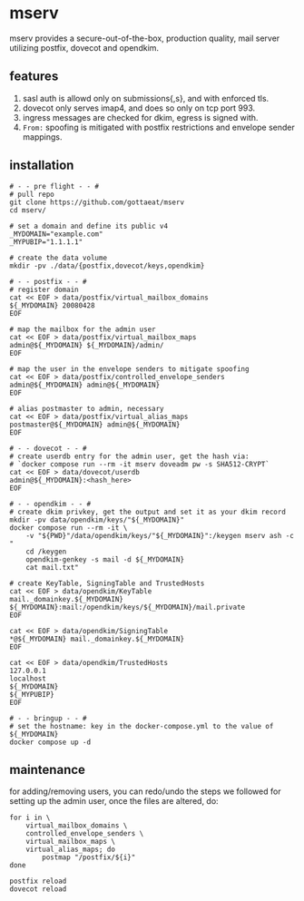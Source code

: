 # mserv
mserv provides a secure-out-of-the-box, production quality, mail server
utilizing postfix, dovecot and opendkim.

## features
1. sasl auth is allowd only on submissions{,s}, and with enforced tls.
2. dovecot only serves imap4, and does so only on tcp port 993.
3. ingress messages are checked for dkim, egress is signed with.
4. `From:` spoofing is mitigated with postfix restrictions and envelope sender
   mappings.

## installation
```
# - - pre flight - - #
# pull repo
git clone https://github.com/gottaeat/mserv
cd mserv/

# set a domain and define its public v4
_MYDOMAIN="example.com"
_MYPUBIP="1.1.1.1"

# create the data volume
mkdir -pv ./data/{postfix,dovecot/keys,opendkim}

# - - postfix - - #
# register domain
cat << EOF > data/postfix/virtual_mailbox_domains
${_MYDOMAIN} 20080428
EOF

# map the mailbox for the admin user
cat << EOF > data/postfix/virtual_mailbox_maps
admin@${_MYDOMAIN} ${_MYDOMAIN}/admin/
EOF

# map the user in the envelope senders to mitigate spoofing
cat << EOF > data/postfix/controlled_envelope_senders
admin@${_MYDOMAIN} admin@${_MYDOMAIN}
EOF

# alias postmaster to admin, necessary
cat << EOF > data/postfix/virtual_alias_maps
postmaster@${_MYDOMAIN} admin@${_MYDOMAIN}
EOF

# - - dovecot - - #
# create userdb entry for the admin user, get the hash via:
# `docker compose run --rm -it mserv doveadm pw -s SHA512-CRYPT`
cat << EOF > data/dovecot/userdb
admin@${_MYDOMAIN}:<hash_here>
EOF

# - - opendkim - - #
# create dkim privkey, get the output and set it as your dkim record
mkdir -pv data/opendkim/keys/"${_MYDOMAIN}"
docker compose run --rm -it \
    -v "${PWD}"/data/opendkim/keys/"${_MYDOMAIN}":/keygen mserv ash -c "
    cd /keygen
    opendkim-genkey -s mail -d ${_MYDOMAIN}
    cat mail.txt"

# create KeyTable, SigningTable and TrustedHosts
cat << EOF > data/opendkim/KeyTable
mail._domainkey.${_MYDOMAIN} ${_MYDOMAIN}:mail:/opendkim/keys/${_MYDOMAIN}/mail.private
EOF

cat << EOF > data/opendkim/SigningTable
*@${_MYDOMAIN} mail._domainkey.${_MYDOMAIN}
EOF

cat << EOF > data/opendkim/TrustedHosts
127.0.0.1
localhost
${_MYDOMAIN}
${_MYPUBIP}
EOF

# - - bringup - - #
# set the hostname: key in the docker-compose.yml to the value of ${_MYDOMAIN}
docker compose up -d
```

## maintenance
for adding/removing users, you can redo/undo the steps we followed for setting
up the admin user, once the files are altered, do:
```
for i in \
    virtual_mailbox_domains \
    controlled_envelope_senders \
    virtual_mailbox_maps \
    virtual_alias_maps; do
        postmap "/postfix/${i}"
done

postfix reload
dovecot reload
```
